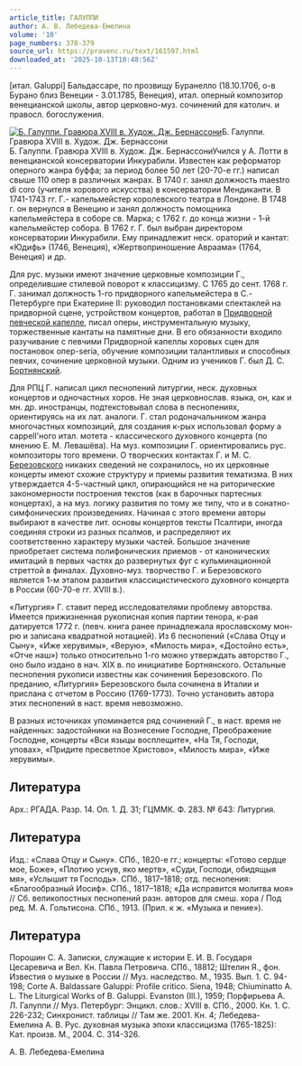 ```yaml
---
article_title: ГАЛУППИ
author: А. В. Лебедева-Емелина
volume: '10'
page_numbers: 378-379
source_url: https://pravenc.ru/text/161597.html
downloaded_at: '2025-10-13T10:48:56Z'
---
```


[итал. Galuppi] Бальдассаре, по прозвищу Буранелло (18.10.1706, о-в Бурано близ Венеции - 3.01.1785, Венеция), итал. оперный композитор венецианской школы, автор церковно-муз. сочинений для католич. и правосл. богослужения.

[![Б. Галуппи. Гравюра XVIII в. Худож. Дж. Бернассони](https://pravenc.ru/data/983/466/1234/i200.jpg "Кликните для увеличения картинки")](https://pravenc.ru/data/983/466/1234/i400.jpg)Б. Галуппи. Гравюра XVIII в. Худож. Дж. Бернассони  
Б. Галуппи. Гравюра XVIII в. Худож. Дж. БернассониУчился у А. Лотти в венецианской консерватории Инкурабили. Известен как реформатор оперного жанра буффа; за период более 50 лет (20-70-е гг.) написал свыше 110 опер в различных жанрах. В 1740 г. занял должность maestro di coro (учителя хорового искусства) в консерватории Мендиканти. В 1741-1743 гг. Г.- капельмейстер королевского театра в Лондоне. В 1748 г. он вернулся в Венецию и занял должность помощника капельмейстера в соборе св. Марка; с 1762 г. до конца жизни - 1-й капельмейстер собора. В 1762 г. Г. был выбран директором консерватории Инкурабили. Ему принадлежит неск. ораторий и кантат: «Юдифь» (1746, Венеция), «Жертвоприношение Авраама» (1764, Венеция) и др.

Для рус. музыки имеют значение церковные композиции Г., определившие стилевой поворот к классицизму. С 1765 до сент. 1768 г. Г. занимал должность 1-го придворного капельмейстера в С.-Петербурге при Екатерине II: руководил постановками спектаклей на придворной сцене, устройством концертов, работал в [Придворной певческой капелле](<https://pravenc.ru/text/Придворная певческая капелла.html>), писал оперы, инструментальную музыку, торжественные кантаты на памятные дни. В его обязанности входило разучивание с певчими Придворной капеллы хоровых сцен для постановок опер-seria, обучение композиции талантливых и способных певчих, сочинение церковной музыки. Одним из учеников Г. был Д. С. [Бортнянский](https://pravenc.ru/text/Бортнянский.html).

Для РПЦ Г. написал цикл песнопений литургии, неск. духовных концертов и одночастных хоров. Не зная церковнослав. языка, он, как и мн. др. иностранцы, подтекстовывал слова в песнопениях, ориентируясь на их лат. аналоги. Г. стал родоначальником жанра многочастных композиций, для создания к-рых использовал форму a cappell'ного итал. мотета - классического духовного концерта (по мнению Е. М. Левашёва). На муз. композиции Г. ориентировались рус. композиторы того времени. О творческих контактах Г. и М. С. [Березовского](https://pravenc.ru/text/БЕРЕЗОВСКИЙ.html) никаких сведений не сохранилось, но их церковные концерты имеют схожие структуру и приемы развития тематизма. В них утверждается 4-5-частный цикл, опирающийся не на риторические закономерности построения текстов (как в барочных партесных концертах), а на муз. логику развития по тому же типу, что и в сонатно-симфонических произведениях. Начиная с этого времени авторы выбирают в качестве лит. основы концертов тексты Псалтири, иногда соединяя строки из разных псалмов, и распределяют их соответственно характеру музыки частей. Большое значение приобретает система полифонических приемов - от канонических имитаций в первых частях до развернутых фуг с кульминационной стреттой в финалах. Духовно-муз. творчество Г. и Березовского является 1-м этапом развития классицистического духовного концерта в России (60-70-е гг. XVIII в.).

«Литургия» Г. ставит перед исследователями проблему авторства. Имеется прижизненная рукописная копия партии тенора, к-рая датируется 1772 г. (певч. книга ранее принадлежала ярославскому мон-рю и записана квадратной нотацией). Из 6 песнопений («Слава Отцу и Сыну», «Иже херувимы», «Верую», «Милость мира», «Достойно есть», «Отче наш») только относительно 1-го можно утверждать авторство Г., оно было издано в нач. XIX в. по инициативе Бортнянского. Остальные песнопения рукописи известны как сочинения Березовского. По преданию, «Литургия» Березовского была сочинена в Италии и прислана с отчетом в Россию (1769-1773). Точно установить автора этих песнопений в наст. время невозможно.

В разных источниках упоминается ряд сочинений Г., в наст. время не найденных: задостойники на Вознесение Господне, Преображение Господне, концерты «Вси языцы восплещите», «На Тя, Господи, уповах», «Придите пресветлое Христово», «Милость мира», «Иже херувимы».

## Литература

Арх.: РГАДА. Разр. 14. Оп. 1. Д. 31; ГЦММК. Ф. 283. № 643: Литургия.

## Литература

Изд.: «Слава Отцу и Сыну». СПб., 1820-е гг.; концерты: «Готово сердце мое, Боже»,
«Плотию уснув, яко мертв», «Суди, Господи, обидящыя мя», «Услышит тя Господь». СПб.,
1817–1818; отд. песнопения: «Благообразный Иосиф». СПб., 1817–1818; «Да исправится молитва моя» // Сб. великопостных песнопений разн. авторов для смеш. хора
/ Под ред. М. А. Гольтисона. СПб., 1913. (Прил. к ж. «Музыка и пение»).

## Литература

Порошин С. А. Записки, служащие к истории Е. И. В. Государя Цесаревича и Вел. Кн. Павла Петровича. СПб., 18812; Штелин Я., фон. Известия о музыке в России // Муз. наследство. М., 1935. Вып. 1. С. 94-198; Corte A. Baldassare Galuppi: Profile critico. Siena, 1948; Chiuminatto A. L. The Liturgical Works of B. Galuppi. Evanston (Ill.), 1959; Порфирьева А. Л. Галуппи // Муз. Петербург: Энцикл. слов.: XVIII в. СПб., 2000. Кн. 1. С. 226-232; Синхронист. таблицы // Там же. 2001. Кн. 4; Лебедева-Емелина А. В. Рус. духовная музыка эпохи классицизма (1765-1825): Кат. произв. М., 2004. С. 314-326.

А. В. Лебедева-Емелина

